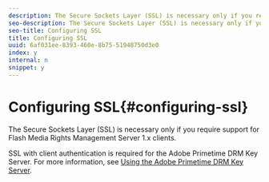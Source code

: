 ```yaml
---
description: The Secure Sockets Layer (SSL) is necessary only if you require support for Flash Media Rights Management Server 1.x clients.
seo-description: The Secure Sockets Layer (SSL) is necessary only if you require support for Flash Media Rights Management Server 1.x clients.
seo-title: Configuring SSL
title: Configuring SSL
uuid: 6af031ee-8393-460e-8b75-51948750d3e0
index: y
internal: n
snippet: y
---
```


# Configuring SSL{#configuring-ssl}

The Secure Sockets Layer (SSL) is necessary only if you require support for Flash Media Rights Management Server 1.x clients.

SSL with client authentication is required for the Adobe Primetime DRM Key Server. For more information, see [Using the Adobe Primetime DRM Key Server](http://help.adobe.com/en_US/primetime/drm/5.3/using-the-drm-key-server/index.html#concept-Using_the_Adobe_Primetime_DRM_Key_Server). 
